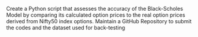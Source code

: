 Create a Python script that assesses the accuracy of the Black-Scholes Model by 
comparing its calculated option prices to the real option prices derived from 
Nifty50 index options. 
Maintain a GitHub Repository to submit the codes and the dataset used for 
back-testing
